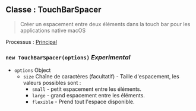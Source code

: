 ## Classe : TouchBarSpacer

> Créer un espacement entre deux éléments dans la touch bar pour les applications native macOS

Processus : [Principal](../tutorial/quick-start.md#main-process)

### `new TouchBarSpacer(options)` *Experimental*

* `options` Object 
  * `size` Chaîne de caractères (facultatif) - Taille d'espacement, les valeurs possibles sont : 
    * `small` - petit espacement entre les éléments.
    * `large` - grand espacement entre les éléments.
    * `flexible` - Prend tout l'espace disponible.